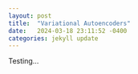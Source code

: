 ```yaml
---
layout: post
title:  "Variational Autoencoders"
date:   2024-03-18 23:11:52 -0400
categories: jekyll update
---
```


Testing...